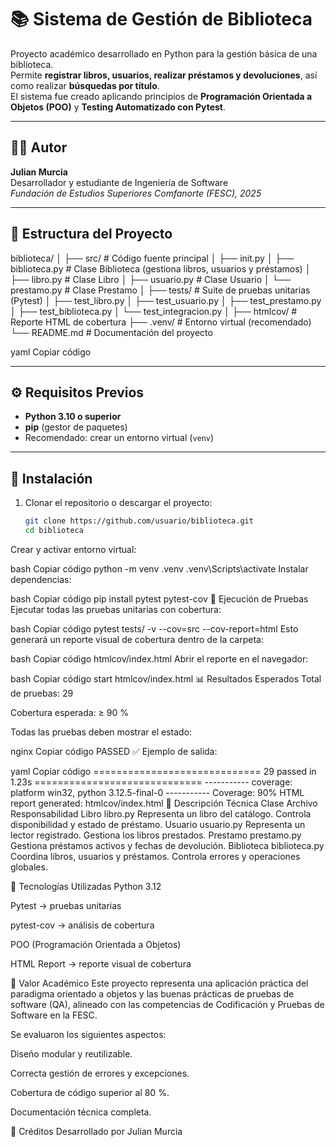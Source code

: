 # 📚 Sistema de Gestión de Biblioteca

Proyecto académico desarrollado en Python para la gestión básica de una biblioteca.  
Permite **registrar libros, usuarios, realizar préstamos y devoluciones**, así como realizar **búsquedas por título**.  
El sistema fue creado aplicando principios de **Programación Orientada a Objetos (POO)** y **Testing Automatizado con Pytest**.

---

## 👨‍💻 Autor
**Julian Murcia**  
Desarrollador y estudiante de Ingeniería de Software  
_Fundación de Estudios Superiores Comfanorte (FESC), 2025_

---

## 🧱 Estructura del Proyecto

biblioteca/
│
├── src/ # Código fuente principal
│ ├── init.py
│ ├── biblioteca.py # Clase Biblioteca (gestiona libros, usuarios y préstamos)
│ ├── libro.py # Clase Libro
│ ├── usuario.py # Clase Usuario
│ └── prestamo.py # Clase Prestamo
│
├── tests/ # Suite de pruebas unitarias (Pytest)
│ ├── test_libro.py
│ ├── test_usuario.py
│ ├── test_prestamo.py
│ ├── test_biblioteca.py
│ └── test_integracion.py
│
├── htmlcov/ # Reporte HTML de cobertura
├── .venv/ # Entorno virtual (recomendado)
└── README.md # Documentación del proyecto

yaml
Copiar código

---

## ⚙️ Requisitos Previos

- **Python 3.10 o superior**
- **pip** (gestor de paquetes)
- Recomendado: crear un entorno virtual (`venv`)

---

## 🧩 Instalación

1. Clonar el repositorio o descargar el proyecto:
   ```bash
   git clone https://github.com/usuario/biblioteca.git
   cd biblioteca
Crear y activar entorno virtual:

bash
Copiar código
python -m venv .venv
.venv\Scripts\activate
Instalar dependencias:

bash
Copiar código
pip install pytest pytest-cov
🧪 Ejecución de Pruebas
Ejecutar todas las pruebas unitarias con cobertura:

bash
Copiar código
pytest tests/ -v --cov=src --cov-report=html
Esto generará un reporte visual de cobertura dentro de la carpeta:

bash
Copiar código
htmlcov/index.html
Abrir el reporte en el navegador:

bash
Copiar código
start htmlcov/index.html
📊 Resultados Esperados
Total de pruebas: 29

Cobertura esperada: ≥ 90 %

Todas las pruebas deben mostrar el estado:

nginx
Copiar código
PASSED ✅
Ejemplo de salida:

yaml
Copiar código
============================= 29 passed in 1.23s =============================
----------- coverage: platform win32, python 3.12.5-final-0 -----------
Coverage: 90%
HTML report generated: htmlcov/index.html
🧠 Descripción Técnica
Clase	Archivo	Responsabilidad
Libro	libro.py	Representa un libro del catálogo. Controla disponibilidad y estado de préstamo.
Usuario	usuario.py	Representa un lector registrado. Gestiona los libros prestados.
Prestamo	prestamo.py	Gestiona préstamos activos y fechas de devolución.
Biblioteca	biblioteca.py	Coordina libros, usuarios y préstamos. Controla errores y operaciones globales.

🧰 Tecnologías Utilizadas
Python 3.12

Pytest → pruebas unitarias

pytest-cov → análisis de cobertura

POO (Programación Orientada a Objetos)

HTML Report → reporte visual de cobertura

🏫 Valor Académico
Este proyecto representa una aplicación práctica del paradigma orientado a objetos y las buenas prácticas de pruebas de software (QA), alineado con las competencias de Codificación y Pruebas de Software en la FESC.

Se evaluaron los siguientes aspectos:

Diseño modular y reutilizable.

Correcta gestión de errores y excepciones.

Cobertura de código superior al 80 %.

Documentación técnica completa.

🏁 Créditos
Desarrollado por Julian Murcia
